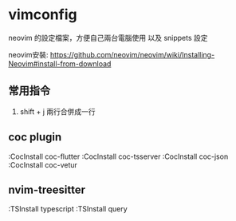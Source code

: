# vimconfig
neovim 的設定檔案，方便自己兩台電腦使用
以及 snippets 設定

neovim安裝: https://github.com/neovim/neovim/wiki/Installing-Neovim#install-from-download

## 常用指令
1. shift + j 兩行合併成一行

## coc plugin
:CocInstall coc-flutter
:CocInstall coc-tsserver
:CocInstall coc-json
:CocInstall coc-vetur

## nvim-treesitter
:TSInstall typescript
:TSInstall query
